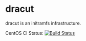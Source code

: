 # dracut

dracut is an initramfs infrastructure.

CentOS CI Status: [![Build Status](https://ci.centos.org/buildStatus/icon?job=dracut-pr-build)](https://ci.centos.org/job/dracut-pr-build/)
